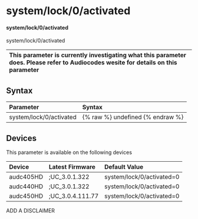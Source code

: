 ﻿---
description: system/lock/0/activated
search: false
---

# system/lock/0/activated

#### system/lock/0/activated

system/lock/0/activated


| This parameter is currently investigating what this parameter does. Please refer to Audiocodes wesite for details on this parameter | 
| :--- |

## Syntax
| Parameter | Syntax |
| :--- | :--- |
|system/lock/0/activated | {% raw %} undefined {% endraw %}|

## Devices
This parameter is available on the following devices

| Device | Latest Firmware | Default Value |
|:---|:---|:---|
| audc405HD | ;UC_3.0.1.322 | system/lock/0/activated=0 
| audc440HD | ;UC_3.0.1.322 | system/lock/0/activated=0 
| audc450HD | ;UC_3.0.4.111.77 | system/lock/0/activated=0 

ADD A DISCLAIMER
